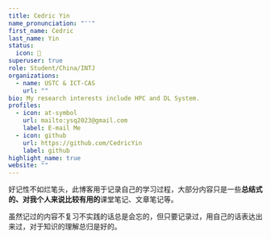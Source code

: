 ```yaml
---
title: Cedric Yin
name_pronunciation: "''"
first_name: Cedric
last_name: Yin
status:
  icon: 🫡
superuser: true
role: Student/China/INTJ
organizations:
  - name: USTC & ICT-CAS
    url: ""
bio: My research interests include HPC and DL System.
profiles:
  - icon: at-symbol
    url: mailto:ysq2023@gmail.com
    label: E-mail Me
  - icon: github
    url: https://github.com/CedricYin
    label: github
highlight_name: true
website: ""
---
```


好记性不如烂笔头，此博客用于记录自己的学习过程，大部分内容只是一些**总结式的、对我个人来说比较有用的**课堂笔记、文章笔记等。

虽然记过的内容不复习不实践的话总是会忘的，但只要记录过，用自己的话表达出来过，对于知识的理解总归是好的。
